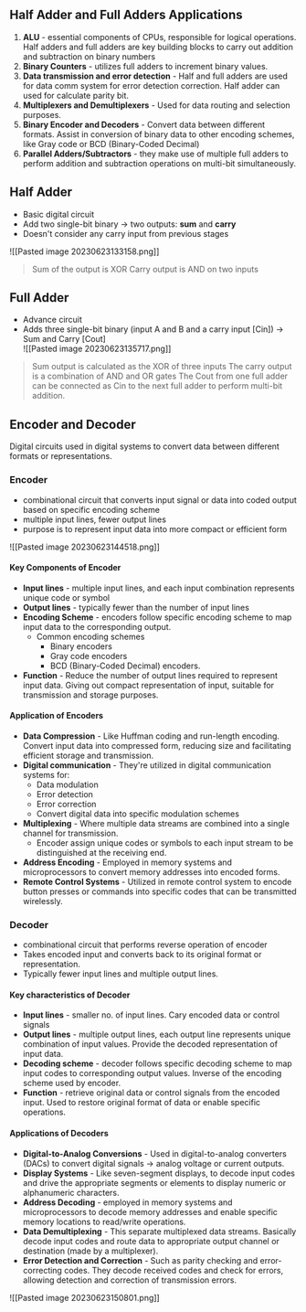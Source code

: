 ## Half Adder and Full Adders Applications
1. **ALU** - essential components of CPUs, responsible for logical operations. Half adders and full adders are key building blocks to carry out addition and subtraction on binary numbers
2. **Binary Counters** - utilizes full adders to increment binary values.
3. **Data transmission and error detection** - Half and full adders are used for data comm system for error detection correction. Half adder can used for calculate parity bit.
4. **Multiplexers and Demultiplexers** - Used for data routing and selection purposes.
5. **Binary Encoder and Decoders** - Convert data between different formats. Assist in conversion of binary data to other encoding schemes, like Gray code or BCD (Binary-Coded Decimal)
6. **Parallel Adders/Subtractors** - they make use of multiple full adders to perform addition and subtraction operations on multi-bit simultaneously.

## Half Adder
- Basic digital circuit
- Add two single-bit binary -> two outputs: **sum** and **carry**
- Doesn't consider any carry input from previous stages

![[Pasted image 20230623133158.png]]
> Sum of the output is XOR 
> Carry output is AND on two inputs

## Full Adder
- Advance circuit
- Adds three single-bit binary (input A and B and a carry input [Cin]) -> Sum and Carry [Cout]  
![[Pasted image 20230623135717.png]]
> Sum output is calculated as the XOR of three inputs
> The carry output is a combination of AND and OR gates
> The Cout from one full adder can be connected as Cin to the next full adder to perform multi-bit addition.
> 



## Encoder and Decoder
Digital circuits used in digital systems to convert data between different formats or representations.

### Encoder
- combinational circuit that converts input signal or data into coded output based on specific encoding scheme
- multiple input lines, fewer output lines
- purpose is to represent input data into more compact or efficient form

![[Pasted image 20230623144518.png]]

#### Key Components of Encoder
- **Input lines** - multiple input lines, and each input combination represents unique code or symbol
- **Output lines** - typically fewer than the number of input lines
- **Encoding Scheme** - encoders follow specific encoding scheme to map input data to the corresponding output.
	- Common encoding schemes
		- Binary encoders
		- Gray code encoders
		- BCD (Binary-Coded Decimal) encoders.
- **Function** - Reduce the number of output lines required to represent input data. Giving out compact representation of input, suitable for transmission and storage purposes.

#### Application of Encoders
- **Data Compression** - Like Huffman coding and run-length encoding. Convert input data into compressed form, reducing size and facilitating efficient storage and transmission.
- **Digital communication** - They're utilized in digital communication systems for:
	- Data modulation
	- Error detection
	- Error correction
	- Convert digital data into specific modulation schemes
- **Multiplexing** - Where multiple data streams are combined into a single channel for transmission. 
	- Encoder assign unique codes or symbols to each input stream to be distinguished at the receiving end.
- **Address Encoding** - Employed in memory systems and microprocessors to convert memory addresses into encoded forms.
- **Remote Control Systems** - Utilized in remote control system to encode button presses or commands into specific codes that can be transmitted wirelessly.


### Decoder
- combinational circuit that performs reverse operation of encoder
- Takes encoded input and converts back to its original format or representation.
- Typically fewer input lines and multiple output lines.

#### Key characteristics of Decoder
- **Input lines** - smaller no. of input lines. Cary encoded data or control signals
- **Output lines** - multiple output lines, each output line represents unique combination of input values. Provide the decoded representation of input data.
- **Decoding scheme** - decoder follows specific decoding scheme to map input codes to corresponding output values. Inverse of the encoding scheme used by encoder.
- **Function** - retrieve original data or control signals from the encoded input. Used to restore original format of data or enable specific operations.


#### Applications of Decoders
- **Digital-to-Analog Conversions** - Used in digital-to-analog converters (DACs) to convert digital signals -> analog voltage or current outputs.
- **Display Systems** - Like seven-segment displays, to decode input codes and drive the appropriate segments or elements to display numeric or alphanumeric characters.
- **Address Decoding** - employed in memory systems and microprocessors to decode memory addresses and enable specific memory locations to read/write operations.
- **Data Demultiplexing** - This separate multiplexed data streams. Basically decode input codes and route data to appropriate output channel or destination (made by a multiplexer).
- **Error Detection and Correction** - Such as parity checking and error-correcting codes. They decode received codes and check for errors, allowing detection and correction of transmission errors.

![[Pasted image 20230623150801.png]]